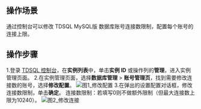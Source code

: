 ## 操作场景
通过控制台可以修改 TDSQL MySQL版 数据库账号连接数限制，配置每个账号的连接上限。

## 操作步骤
1.登录 [TDSQL 控制台](https://console.cloud.tencent.com/tdsqld/instance-tdmysql)，在**实例列表**中，单击**实例 ID** 或操作列的**管理**，进入实例管理页面。
2.在实例管理页面，选择**数据库管理** > **账号管理页**，找到需要修改连接数的账号，选择**修改配置**。
![图1_修改配置](https://qcloudimg.tencent-cloud.cn/raw/d8084d6bb4c4640c976ba558bfe7985c.png)
3.在弹出的设置配置对话框，修改连接数限制，单击**确定**。
连接数限制：若填写0则不做额外限制（但最大连接数上限为10240）。
![图2_修改连接](https://qcloudimg.tencent-cloud.cn/raw/6acfd9d63ed6505a38f82ffbdbe0e481.png)

